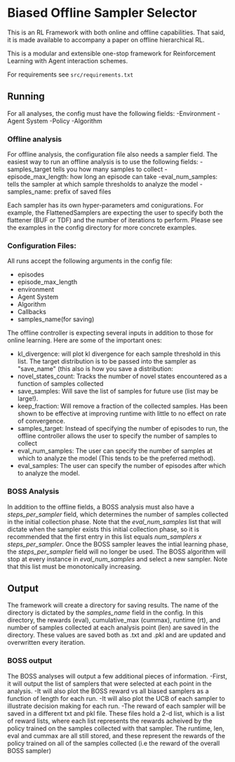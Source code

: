 # Biased Offline Sampler Selector

This is an RL Framework with both online and offline capabilities. 
That said, it is made available to accompany a paper on offline hierarchical RL. 

This is a modular and extensible one-stop framework for Reinforcement Learning with Agent interaction schemes.

For requirements see `src/requirements.txt`

## Running
For all analyses, the config must have the following fields:
-Environment
-Agent System
-Policy
-Algorithm

### Offline analysis
For offline analysis, the configuration file also needs a sampler field. 
The easiest way to run an offline analysis is to use the following fields:
-samples_target tells you how many samples to collect
-episode_max_length: how long an episode can take 
-eval_num_samples: tells the sampler at which sample thresholds to analyze the model
-samples_name: prefix of saved files

Each sampler has its own hyper-parameters amd conigurations. For example, the FlattenedSamplers are expecting the user to specify both the flattener (BUF or TDF) and the number of iterations to perform.
Please see the examples in the config directory for more concrete examples.

### Configuration Files:

All runs accept the following arguments in the config file:
- episodes
- episode_max_length
- environment
- Agent System
- Algorithm
- Callbacks
- samples_name(for saving)


The offline controller is expecting several inputs in addition to those for online learning. Here are some of the important ones:
- kl_divergence: will plot kl divergence for each sample threshold in this list. The target distribution is to be passed into the sampler as "save_name" (this also is how you save a distribution:
- novel_states_count: Tracks the number of novel states encountered as a function of samples collected
- save_samples: Will save the list of samples for future use (list may be large!).
- keep_fraction: Will remove a fraction of the collected samples. Has been shown to be effective at improving runtime with little to no effect on rate of convergence.
- samples_target: Instead of specifying the number of episodes to run, the offline controller allows the user to specify the number of samples to collect 
- eval_num_samples: The user can specify the number of samples at which to analyze the model (This tends to be the preferred method).
- eval_samples: The user can specify the number of episodes after which to analyze the model. 


### BOSS Analysis
In addition to the offline fields, a BOSS analysis must also have a *steps_per_sampler* field, which determines the number of samples collected in the initial collection phase. 
Note that the *eval_num_samples* list that will dictate when the sampler exists this initial collection phase, so it is recommended that the first entry in this list equals *num_samplers x steps_per_sampler*.
Once the BOSS sampler leaves the intial learning phase, the *steps_per_sampler* field will no longer be used. 
The BOSS algorithm will stop at every instance in *eval_num_samples* and select a new sampler. Note that this list must be monotonically increasing. 


## Output

The framework will create a directory for saving results. The name of the directory is dictated by the *samples_name* field in the config. 
In this directory, the rewards (eval), cumulative_max (cummax), runtime (rt), and number of samples collected at each analysis point (len) are saved in the directory.
These values are saved both as .txt and .pkl and are updated and overwritten every iteration. 


### BOSS output
The BOSS analyses will output a few additional pieces of information. 
-First, it will output the list of samplers that were selected at each point in the analysis. 
-It will also plot the BOSS reward vs all biased samplers as a function of length for each run. 
-It will also plot the UCB of each sampler to illustrate decision making for each run. 
-The reward of each sampler will be saved in a different txt and pkl file. These files hold a 2-d list, which is a list of reward lists, where each list represents the rewards acheived by the policy trained on the samples collected with that sampler. The runtime, len, eval and cummax are all still stored, and these represent the rewards of the policy trained on all of the samples collected (i.e the reward of the overall BOSS sampler)

